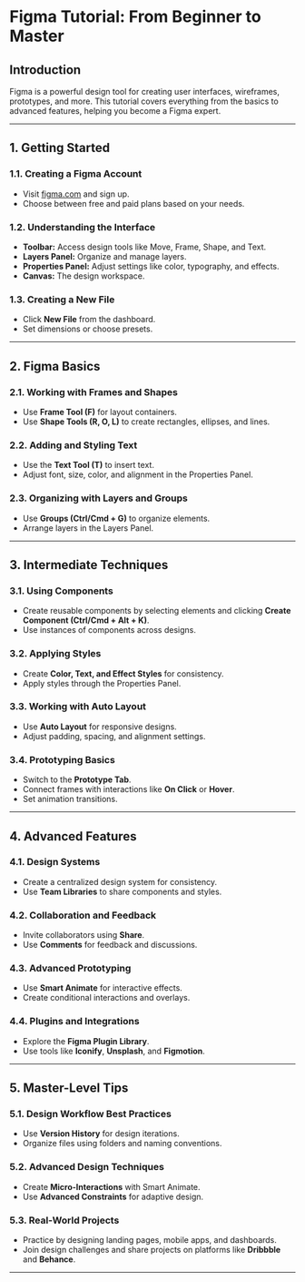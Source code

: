 # Figma Tutorial: From Beginner to Master

## **Introduction**

Figma is a powerful design tool for creating user interfaces, wireframes, prototypes, and more. This tutorial covers everything from the basics to advanced features, helping you become a Figma expert.

---

## **1. Getting Started**

### **1.1. Creating a Figma Account**

- Visit [figma.com](https://figma.com) and sign up.
- Choose between free and paid plans based on your needs.

### **1.2. Understanding the Interface**

- **Toolbar:** Access design tools like Move, Frame, Shape, and Text.
- **Layers Panel:** Organize and manage layers.
- **Properties Panel:** Adjust settings like color, typography, and effects.
- **Canvas:** The design workspace.

### **1.3. Creating a New File**

- Click **New File** from the dashboard.
- Set dimensions or choose presets.

---

## **2. Figma Basics**

### **2.1. Working with Frames and Shapes**

- Use **Frame Tool (F)** for layout containers.
- Use **Shape Tools (R, O, L)** to create rectangles, ellipses, and lines.

### **2.2. Adding and Styling Text**

- Use the **Text Tool (T)** to insert text.
- Adjust font, size, color, and alignment in the Properties Panel.

### **2.3. Organizing with Layers and Groups**

- Use **Groups (Ctrl/Cmd + G)** to organize elements.
- Arrange layers in the Layers Panel.

---

## **3. Intermediate Techniques**

### **3.1. Using Components**

- Create reusable components by selecting elements and clicking **Create Component (Ctrl/Cmd + Alt + K)**.
- Use instances of components across designs.

### **3.2. Applying Styles**

- Create **Color, Text, and Effect Styles** for consistency.
- Apply styles through the Properties Panel.

### **3.3. Working with Auto Layout**

- Use **Auto Layout** for responsive designs.
- Adjust padding, spacing, and alignment settings.

### **3.4. Prototyping Basics**

- Switch to the **Prototype Tab**.
- Connect frames with interactions like **On Click** or **Hover**.
- Set animation transitions.

---

## **4. Advanced Features**

### **4.1. Design Systems**

- Create a centralized design system for consistency.
- Use **Team Libraries** to share components and styles.

### **4.2. Collaboration and Feedback**

- Invite collaborators using **Share**.
- Use **Comments** for feedback and discussions.

### **4.3. Advanced Prototyping**

- Use **Smart Animate** for interactive effects.
- Create conditional interactions and overlays.

### **4.4. Plugins and Integrations**

- Explore the **Figma Plugin Library**.
- Use tools like **Iconify**, **Unsplash**, and **Figmotion**.

---

## **5. Master-Level Tips**

### **5.1. Design Workflow Best Practices**

- Use **Version History** for design iterations.
- Organize files using folders and naming conventions.

### **5.2. Advanced Design Techniques**

- Create **Micro-Interactions** with Smart Animate.
- Use **Advanced Constraints** for adaptive design.

### **5.3. Real-World Projects**

- Practice by designing landing pages, mobile apps, and dashboards.
- Join design challenges and share projects on platforms like **Dribbble** and **Behance**.

---
